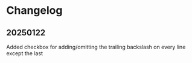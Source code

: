 # Changelog

## 20250122

Added checkbox for adding/omitting the trailing backslash on every line except the last


